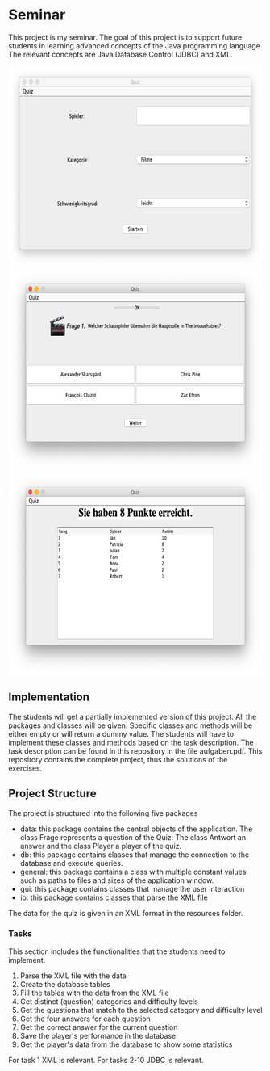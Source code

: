 # Seminar

This project is my seminar. The goal of this project is to support future students in learning advanced concepts of the Java programming language.
The relevant concepts are Java Database Control (JDBC) and XML. 

<img src="/docs/Main-Gui.png" width="600" height="400">
<img src="/docs/Film-Quiz.png" width="600" height="400">
<img src="/docs/Statistik.png" width="600" height="400">

## Implementation
The students will get a partially implemented version of this project. All the packages and classes will be given. Specific classes and methods will be either empty or will return a dummy value. The students will have to implement these classes and methods based on the task description. The task description can be found in this repository in the file aufgaben.pdf. This repository contains the complete project, thus the solutions of the exercises.

## Project Structure
The project is structured into the following five packages
- data: this package contains the central objects of the application. The class Frage represents a question of the Quiz. The class Antwort an answer and the class Player a player of the quiz.
- db: this package contains classes that manage the connection to the database and execute queries.
- general: this package contains a class with multiple constant values such as paths to files and sizes of the application window.
- gui: this package contains classes that manage the user interaction  
- io: this package contains classes that parse the XML file 

The data for the quiz is given in an XML format in the resources folder. 

### Tasks
This section includes the functionalities that the students need to implement.
1. Parse the XML file with the data
2. Create the database tables
3. Fill the tables with the data from the XML file
4. Get distinct (question) categories and difficulty levels
5. Get the questions that match to the selected category and difficulty level
6. Get the four answers for each question
7. Get the correct answer for the current question
8. Save the player's performance in the database
9. Get the player's data from the database to show some statistics

For task 1 XML is relevant.
For tasks 2-10 JDBC is relevant.

